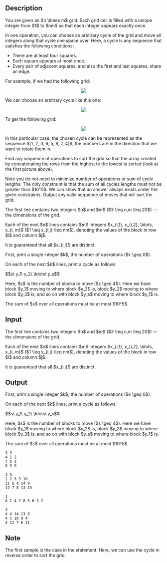 ## Description

<div><p>You are given an $n \times m$ grid. Each grid cell is filled with a unique integer from $1$ to $nm$ so that each integer appears exactly once.</p><p>In one operation, you can choose an arbitrary cycle of the grid and move all integers along that cycle one space over. Here, a cycle is any sequence that satisfies the following conditions:</p><ul> <li> There are at least four squares. </li><li> Each square appears at most once. </li><li> Every pair of adjacent squares, and also the first and last squares, share an edge. </li></ul><p>For example, if we had the following grid:</p><center> <img class="tex-graphics" src="file://ZZSikP5c.png" style="max-width: 100.0%;max-height: 100.0%;"> </center><p>We can choose an arbitrary cycle like this one:</p><center> <img class="tex-graphics" src="file://cSYTODws.png" style="max-width: 100.0%;max-height: 100.0%;"> </center><p>To get the following grid:</p><center> <img class="tex-graphics" src="file://fl92lphL.png" style="max-width: 100.0%;max-height: 100.0%;"> </center><p>In this particular case, the chosen cycle can be represented as the sequence $[1, 2, 3, 6, 5, 8, 7, 4]$, the numbers are in the direction that we want to rotate them in.</p><p>Find any sequence of operations to sort the grid so that the array created by concatenating the rows from the highest to the lowest is sorted (look at the first picture above).</p><p>Note you do not need to minimize number of operations or sum of cycle lengths. The only constraint is that the sum of all cycles lengths must not be greater than $10^5$. We can show that an answer always exists under the given constraints. Output any valid sequence of moves that will sort the grid.</p></div><div class="input-specification"><p>The first line contains two integers $n$ and $m$ ($3 \leq n,m \leq 20$)&nbsp;— the dimensions of the grid.</p><p>Each of the next $n$ lines contains $m$ integers $x_{i,1}, x_{i,2}, \ldots, x_{i, m}$ ($1 \leq x_{i,j} \leq nm$), denoting the values of the block in row $i$ and column $j$. </p><p>It is guaranteed that all $x_{i,j}$ are distinct.</p></div><div class="output-specification"><p>First, print a single integer $k$, the number of operations ($k \geq 0$).</p><p>On each of the next $k$ lines, print a cycle as follows:</p><p>$$s\ y_1\ y_2\ \ldots\ y_s$$</p><p>Here, $s$ is the number of blocks to move ($s \geq 4$). Here we have block $y_1$ moving to where block $y_2$ is, block $y_2$ moving to where block $y_3$ is, and so on with block $y_s$ moving to where block $y_1$ is.</p><p>The sum of $s$ over all operations must be at most $10^5$.</p></div>

## Input

<p>The first line contains two integers $n$ and $m$ ($3 \leq n,m \leq 20$)&nbsp;— the dimensions of the grid.</p><p>Each of the next $n$ lines contains $m$ integers $x_{i,1}, x_{i,2}, \ldots, x_{i, m}$ ($1 \leq x_{i,j} \leq nm$), denoting the values of the block in row $i$ and column $j$. </p><p>It is guaranteed that all $x_{i,j}$ are distinct.</p>

## Output

<p>First, print a single integer $k$, the number of operations ($k \geq 0$).</p><p>On each of the next $k$ lines, print a cycle as follows:</p><p>$$s\ y_1\ y_2\ \ldots\ y_s$$</p><p>Here, $s$ is the number of blocks to move ($s \geq 4$). Here we have block $y_1$ moving to where block $y_2$ is, block $y_2$ moving to where block $y_3$ is, and so on with block $y_s$ moving to where block $y_1$ is.</p><p>The sum of $s$ over all operations must be at most $10^5$.</p>





```input1
3 3
4 1 2
7 6 3
8 5 9

```




```input2
3 5
1 2 3 5 10
11 6 4 14 9
12 7 8 13 15

```




```output1
1
8 1 4 7 8 5 6 3 2
```




```output2
3
4 4 14 13 8
4 5 10 9 4
4 12 7 6 11

```



## Note

<p>The first sample is the case in the statement. Here, we can use the cycle in reverse order to sort the grid.</p>
